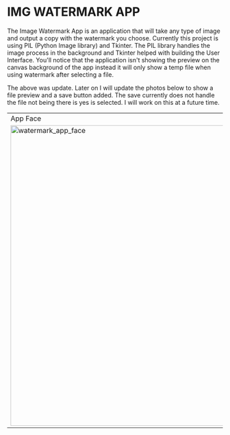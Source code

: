 # IMG WATERMARK APP


The Image Watermark App is an application that will take any type of image and output a copy with the watermark you choose. Currently this project is using PIL (Python Image library) and Tkinter. The PIL library handles the image process in the background and Tkinter helped with building the User Interface. You'll notice that the application isn't showing the preview on the canvas background of the app instead it will only show a temp file when using watermark after selecting a file. 

The above was update. Later on I will update the photos below to show a file preview and a save button added. The save currently does not handle the file not being there is yes is selected. I will work on this at a future time.


<table>
  <tr>
    <td>App Face</td>
    <td>File Not Found</td>
    <td>Watermark Image</td>
  </tr>
  <tr>
    <td><img width="601" height="702" alt="watermark_app_face" src="https://github.com/user-attachments/assets/2beac28b-a245-4c49-a8f4-c4361d6854b2" /></td>
    <td><img width="601" height="702" alt="watermark_app_warning" src="https://github.com/user-attachments/assets/078f114c-8721-46e9-aa63-7ab57f69e3fa" /></td>
    <td><img width="601" height="702" alt="watermark_app_warning" src="https://github.com/user-attachments/assets/bb452b5c-d126-4268-862a-27bc48a866dc" /></td>
  </tr>
</table>

